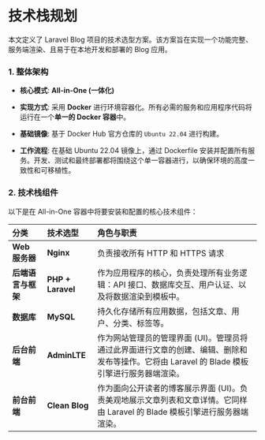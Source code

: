 # 技术栈规划

本文定义了 Laravel Blog 项目的技术选型方案。该方案旨在实现一个功能完整、服务端渲染、且易于在本地开发和部署的 Blog 应用。

### 1. 整体架构

* **核心模式**: **All-in-One (一体化)**

* **实现方式**: 采用 **Docker** 进行环境容器化。所有必需的服务和应用程序代码将运行在一个**单一的 Docker 容器**中。

* **基础镜像**: 基于 Docker Hub 官方仓库的 `Ubuntu 22.04` 进行构建。

* **工作流程**: 在基础 Ubuntu 22.04 镜像上，通过 Dockerfile 安装并配置所有服务。开发、测试和最终部署都将围绕这个单一容器进行，以确保环境的高度一致性和可移植性。

### 2. 技术栈组件

以下是在 All-in-One 容器中将要安装和配置的核心技术组件：

| **分类** | **技术选型** | **角色与职责** |
| :--- | :--- | :--- |
| **Web 服务器** | **Nginx** | 负责接收所有 HTTP 和 HTTPS 请求 |
| **后端语言与框架** | **PHP + Laravel** | 作为应用程序的核心，负责处理所有业务逻辑：API 接口、数据库交互、用户认证、以及将数据渲染到模板中。 |
| **数据库** | **MySQL** | 持久化存储所有应用数据，包括文章、用户、分类、标签等。 |
| **后台前端** | **AdminLTE** | 作为网站管理员的管理界面 (UI)。管理员将通过此界面进行文章的创建、编辑、删除和发布等操作。它将由 Laravel 的 Blade 模板引擎进行服务器端渲染。 |
| **前台前端** | **Clean Blog** | 作为面向公开读者的博客展示界面 (UI)。负责美观地展示文章列表和文章详情。它同样由 Laravel 的 Blade 模板引擎进行服务器端渲染。 |
